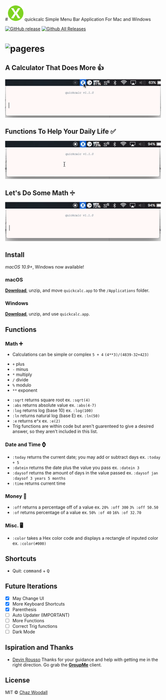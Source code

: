 #<img src="app/icon_512x512.png" width=50 > quickcalc 
Simple Menu Bar Application For Mac and Windows

[![GitHub release](https://img.shields.io/github/release/Cwoodall6/quickcalc.svg?maxAge=2592000?style=plastic)]()
[![Github All Releases](https://img.shields.io/github/downloads/Cwoodall6/quickcalc/total.svg?maxAge=2592000?style=plastic)]()

# ![pageres](asset/quickcalc_design.jpg)

## A Calculator That Does More 👍
![Alt Text](https://github.com/Cwoodall6/quickcalc/blob/master/assets/ezgif.com-crop-3.gif)

## Functions To Help Your Daily Life ✅
![Alt Text](https://github.com/Cwoodall6/quickcalc/blob/master/assets/ezgif.com-crop.gif)

## Let's Do Some Math ➗
![Alt Text](https://github.com/Cwoodall6/quickcalc/blob/master/assets/ezgif.com-crop-2.gif)

## Install

*macOS 10.9+*, Windows now available!

### macOS

[**Download**](https://github.com/Cwoodall6/quickcalc/releases/download/v1.1.0/quickcalc.app.zip), unzip, and move `quickcalc.app` to the `/Applications` folder.

### Windows

[**Download**](https://github.com/Cwoodall6/quickcalc/releases/download/v1.1.0/quickcalc-win32-ia32.zip), unzip, and use `quickcalc.app`.

## Functions
### Math ➕
- Calculations can be simple or complex `5 + 4` `(4**3)/(4839-32+423)`
 * `+` plus
 * `-` minus
 * `*` multiply
 * `/` divide
 * `%` modulo
 * `**` exponent
- `:sqrt` returns square root ex. `:sqrt(4)`
- `:abs` returns absolute value ex. `:abs(4-7)`
- `:log` returns log (base 10) ex. `:log(100)`
- `:ln` returns natural log (base E) ex. `:ln(50)`
- `:e` returns e^x ex. `:e(2)`
- Trig functions are within code but aren't guarenteed to give a desired answer, so they aren't included in this list.

### Date and Time ⌚
- `:today` returns the current date; you may add or subtract days ex. `:today + 5`
- `:datein` returns the date plus the value you pass ex. `:datein 3`
- `:daysof` returns the amount of days in the value passed ex. `:daysof jan` `:daysof 3 years 5 months`
- `:time` returns current time

### Money 💸
- `:off` returns a percentage off of a value ex. `20% :off 300` `3% :off 50.50`
- `:of` returns percentage of a value ex. `50% :of 40` `16% :of 32.70`

### Misc. 🖥
- `:color` takes a Hex color code and displays a rectangle of inputed color ex. `:color(#000)`

## Shortcuts
- Quit: <kbd>command</kbd> + <kbd>Q</kbd>

## Future Iterations
 - [X] May Change UI
 - [X] More Keyboard Shortcuts
 - [X] Parenthesis
 - [ ] Auto Updater (IMPORTANT)
 - [ ] More Functions
 - [ ] Correct Trig functions
 - [ ] Dark Mode
 
## Ispiration and Thanks
- [Devin Rousso](http://devinrousso.com) Thanks for your guidance and help with getting me in the right direction. Go grab the [**GroupMe**](https://github.com/dcrousso/GroupMe#readme) client.

## License
MIT © [Chaz Woodall](https://chazwoodall.com)
